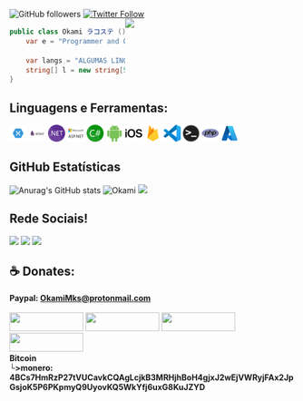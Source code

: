 <img alt="GitHub followers" src="https://img.shields.io/github/followers/Huykhangvo?style=social" /> <a href="https://twitter.com/OkamiMwaree"><img alt="Twitter Follow" src="https://img.shields.io/twitter/follow/OkamiMwaree?style=social"></a>
<img align="right" width="300" src="https://i.imgur.com/ugWb6BU.gif" />

```C#
public class Okami ラコステ (){
    var e = "Programmer and Game Developer";
 
    var langs = "ALGUMAS LINGUAGENS";
    string[] l = new string[5] {"C#", "Php", "JavaScript", "Kotlin", "React"};
}
```

## **Linguagens e Ferramentas:**  

<code><img height="30" src="https://raw.githubusercontent.com/github/explore/80688e429a7d4ef2fca1e82350fe8e3517d3494d/topics/xamarin/xamarin.png"></code>
<code><img height="30" src="https://raw.githubusercontent.com/github/explore/80688e429a7d4ef2fca1e82350fe8e3517d3494d/topics/elixir/elixir.png"></code>
<code><img height="30" src="https://raw.githubusercontent.com/github/explore/80688e429a7d4ef2fca1e82350fe8e3517d3494d/topics/dotnet/dotnet.png"></code>
<code><img height="30" src="https://raw.githubusercontent.com/github/explore/80688e429a7d4ef2fca1e82350fe8e3517d3494d/topics/aspnet/aspnet.png"></code>
<code><img height="30" src="https://raw.githubusercontent.com/github/explore/80688e429a7d4ef2fca1e82350fe8e3517d3494d/topics/csharp/csharp.png"></code>
<code><img height="30" src="https://raw.githubusercontent.com/github/explore/80688e429a7d4ef2fca1e82350fe8e3517d3494d/topics/android/android.png"></code>
<code><img height="30" src="https://raw.githubusercontent.com/github/explore/80688e429a7d4ef2fca1e82350fe8e3517d3494d/topics/ios/ios.png"></code>
<code><img height="30" src="https://raw.githubusercontent.com/github/explore/80688e429a7d4ef2fca1e82350fe8e3517d3494d/topics/firebase/firebase.png"></code>
<code><img height="30" src="https://raw.githubusercontent.com/github/explore/80688e429a7d4ef2fca1e82350fe8e3517d3494d/topics/visual-studio-code/visual-studio-code.png"></code>
<code><img height="30" src="https://raw.githubusercontent.com/github/explore/80688e429a7d4ef2fca1e82350fe8e3517d3494d/topics/terminal/terminal.png"></code>
<code><img height="30" src="https://raw.githubusercontent.com/github/explore/80688e429a7d4ef2fca1e82350fe8e3517d3494d/topics/php/php.png"></code>
<code><img height="30" src="https://raw.githubusercontent.com/github/explore/80688e429a7d4ef2fca1e82350fe8e3517d3494d/topics/azure/azure.png"></code>

## **GitHub Estatísticas**

![Anurag's GitHub stats](https://github-readme-stats.vercel.app/api?username=okamimks&theme=radical&show_icons=true) ![Okami](https://github-readme-stats.vercel.app/api/top-langs/?username=okamimks&hide=html&layout=compact&theme=radical)
![](https://github-profile-summary-cards.vercel.app/api/cards/profile-details?username=okamimks&theme=monokai)

## **Rede Sociais!**

<a href="https://www.instagram.com/okami.mks/"><img src="https://img.shields.io/badge/Instagram-E4405F?style=for-the-badge&logo=instagram&logoColor=white" /></a>
<a href="https://t.me/OkamiMks"><img src="https://img.shields.io/badge/Telegram-2CA5E0?style=for-the-badge&logo=telegram&logoColor=white" /></a>
<a href="https://twitter.com/OkamiMwaree"><img src="https://img.shields.io/badge/Twitter-1DA1F2?style=for-the-badge&logo=twitter&logoColor=white" /></a>

## **☕ Donates:**
**Paypal: OkamiMks@protonmail.com** <br> <br>
<a href="https://www.paypal.com/donate?hosted_button_id=NKQEXWK3RQDPQ&source=url"><img src="https://img.shields.io/badge/PayPal-00457C?style=for-the-badge&logo=paypal&logoColor=white" height="33" width="130" /></a>
<a href="https://www.patreon.com/OkamiMks">
    <img src="https://img.shields.io/badge/Patreon-F96854?style=for-the-badge&logo=patreon&logoColor=white" height="33" width="130" /></a>
<a href="https://ko-fi.com/okamimks"><img src="https://img.shields.io/badge/Ko--fi-F16061?style=for-the-badge&logo=ko-fi&logoColor=white" height="33" width="130"/></a>
<a href="https://liberapay.com/Okami/">
    <img src="https://img.shields.io/badge/Liberapay-F6C915?style=for-the-badge&logo=liberapay&logoColor=black" height="33" width="130" /></a> <br>
**Bitcoin <br>
  └>monero: 4BCs7HmRzP27tVUCavkCQAgLcjkB3MRHjhBoH4gjxJ2wEjVWRyjFAx2JpGsjoK5P6PKpmyQ9UyovKQ5WkYfj6uxG8KuJZYD <br><br>**
